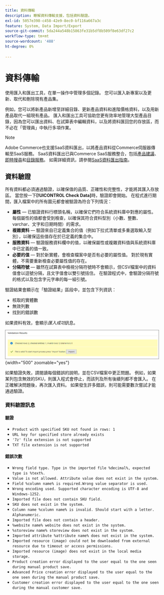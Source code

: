```yaml
---
title: 資料傳輸
description: 瞭解資料傳輸支援，包括資料驗證。
exl-id: 5057e398-c458-42e9-8ec0-bf116a667a3c
feature: System, Data Import/Export
source-git-commit: 5da244a548b15863fe31b5df8b509f8e63df27c2
workflow-type: tm+mt
source-wordcount: '488'
ht-degree: 0%

---
```


# 資料傳輸

使用匯入和匯出工具，在單一操作中管理多個記錄。 您可以匯入新專案以及更新、取代和刪除現有產品集。

例如，您可以將新產品新增至詳細目錄、更新產品資料和進階價格資料，以及用新產品取代一組現有產品。 匯入和匯出工具可協助您更有效率地管理大型產品目錄，因為您可以匯出資料、在試算表中編輯資料，以及將資料匯回您的存放區，而不必在「管理員」中執行多項作業。


>[!NOTE]
>
>Adobe Commerce也支援SaaS資料匯出，以將產品資料從Commerce伺服器傳輸至SaaS服務。 SaaS資料匯出已與Commerce SaaS服務整合，包括[產品建議](https://experienceleague.adobe.com/docs/commerce/product-recommendations/overview.html)、[即時搜尋](https://experienceleague.adobe.com/en/docs/commerce/live-search/overview)和[目錄服務](https://experienceleague.adobe.com/en/docs/commerce/catalog-service/guide-overview)。 如需詳細資訊，請參閱[SaaS資料匯出指南](https://experienceleague.adobe.com/en/docs/commerce/saas-data-export/overview)。

## 資料驗證

所有資料都必須通過驗證，以確保值的品質、正確性和完整性，才能將其匯入存放區。 當您按一下&#x200B;**[!UICONTROL Check Data]**&#x200B;時，驗證即會開始。 在程式進行期間，匯入檔案中的所有圖元都會被驗證為符合下列情況：

- **屬性** — 已驗證資料行標頭名稱，以確保它們符合系統資料庫中對應的屬性。 每個屬性的值都會受到檢查，以確保其符合資料型別（小數、整數、varchar、文字和日期時間）的需求。
- **複雜資料** — 驗證來自已定義集合的值（例如下拉式清單或多重選取輸入型別），以確保這些值存在於已定義的集合中。
- **服務資料** — 驗證服務資料欄中的值，以確保屬性或複雜資料值與系統資料庫中已定義的值一致。
- **必要的值** — 對於新實體，會檢查檔案中是否有必要的屬性值。 對於現有實體，不需要重新檢查必要屬性值的存在。
- **分隔符號** — 雖然在試算表中檢視分隔符號時不會顯示，但CSV檔案中的資料值會以逗號分隔，且文字值會以雙引號括住。 在驗證程式中，會驗證分隔符號的格式以及包含字元字串的每一組引號。

驗證結果會顯示在「驗證結果」區段中，並包含下列資訊：

- 核取的實體數
- 無效列數
- 找到的錯誤數

如果資料有效，會顯示&#x200B;_匯入成功_&#x200B;訊息。

![系統訊息 — 檔案有效](./assets/data-import-validation-message.png){width="500" zoomable="yes"}

如果驗證失敗，請閱讀每個錯誤的說明，並在CSV檔案中更正問題。 例如，如果某列包含無效的SKU，則匯入程式會停止，而該列及所有後續列都不會匯入。 在正確解決問題後，再次匯入資料。 如果發生許多錯誤，則可能需要數次嘗試才能通過驗證。

### 資料驗證訊息

#### 驗證

- `Product with specified SKU not found in rows: 1`
- `URL key for specified store already exists`
- `'7z' file extension is not supported`
- `TXT file extension is not supported`

#### 錯誤次數

- `Wrong field type. Type in the imported file %decimal%, expected type is %text%.`
- `Value is not allowed. Attribute value does not exist in the system.`
- `Field %column name% is required.Wrong value separator is used.`
- `Wrong encoding used. Supported character encoding is UTF-8 and Windows-1252.`
- `Imported file does not contain SKU field.`
- `SKU does not exist in the system.`
- `Column name %column name% is invalid. Should start with a letter. Alphanumeric.`
- `Imported file does not contain a header.`
- `%website name% website does not exist in the system.`
- `%storeview name% storeview does not exist in the system.`
- `Imported attribute %attribute name% does not exist in the system.`
- `Imported resource (image) could not be downloaded from external resource due to timeout or access permissions.`
- `Imported resource (image) does not exist in the local media storage.`
- `Product creation error displayed to the user equal to the one seen during manual product save.`
- `Advanced Price creation error displayed to the user equal to the one seen during the manual product save.`
- `Customer creation error displayed to the user equal to the one seen during the manual customer save.`
